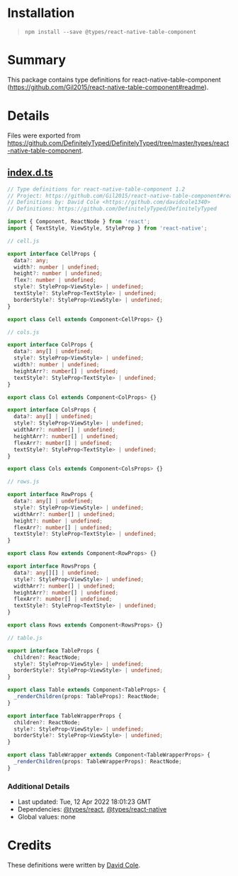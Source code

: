 # Installation
> `npm install --save @types/react-native-table-component`

# Summary
This package contains type definitions for react-native-table-component (https://github.com/Gil2015/react-native-table-component#readme).

# Details
Files were exported from https://github.com/DefinitelyTyped/DefinitelyTyped/tree/master/types/react-native-table-component.
## [index.d.ts](https://github.com/DefinitelyTyped/DefinitelyTyped/tree/master/types/react-native-table-component/index.d.ts)
````ts
// Type definitions for react-native-table-component 1.2
// Project: https://github.com/Gil2015/react-native-table-component#readme
// Definitions by: David Cole <https://github.com/davidcole1340>
// Definitions: https://github.com/DefinitelyTyped/DefinitelyTyped

import { Component, ReactNode } from 'react';
import { TextStyle, ViewStyle, StyleProp } from 'react-native';

// cell.js

export interface CellProps {
  data?: any;
  width?: number | undefined;
  height?: number | undefined;
  flex?: number | undefined;
  style?: StyleProp<ViewStyle> | undefined;
  textStyle?: StyleProp<TextStyle> | undefined;
  borderStyle?: StyleProp<ViewStyle> | undefined;
}

export class Cell extends Component<CellProps> {}

// cols.js

export interface ColProps {
  data?: any[] | undefined;
  style?: StyleProp<ViewStyle> | undefined;
  width?: number | undefined;
  heightArr?: number[] | undefined;
  textStyle?: StyleProp<TextStyle> | undefined;
}

export class Col extends Component<ColProps> {}

export interface ColsProps {
  data?: any[] | undefined;
  style?: StyleProp<ViewStyle> | undefined;
  widthArr?: number[] | undefined;
  heightArr?: number[] | undefined;
  flexArr?: number[] | undefined;
  textStyle?: StyleProp<TextStyle> | undefined;
}

export class Cols extends Component<ColsProps> {}

// rows.js

export interface RowProps {
  data?: any[] | undefined;
  style?: StyleProp<ViewStyle> | undefined;
  widthArr?: number[] | undefined;
  height?: number | undefined;
  flexArr?: number[] | undefined;
  textStyle?: StyleProp<TextStyle> | undefined;
}

export class Row extends Component<RowProps> {}

export interface RowsProps {
  data?: any[][] | undefined;
  style?: StyleProp<ViewStyle> | undefined;
  widthArr?: number[] | undefined;
  heightArr?: number[] | undefined;
  flexArr?: number[] | undefined;
  textStyle?: StyleProp<TextStyle> | undefined;
}

export class Rows extends Component<RowsProps> {}

// table.js

export interface TableProps {
  children?: ReactNode;
  style?: StyleProp<ViewStyle> | undefined;
  borderStyle?: StyleProp<ViewStyle> | undefined;
}

export class Table extends Component<TableProps> {
  _renderChildren(props: TableProps): ReactNode;
}

export interface TableWrapperProps {
  children?: ReactNode;
  style?: StyleProp<ViewStyle> | undefined;
  borderStyle?: StyleProp<ViewStyle> | undefined;
}

export class TableWrapper extends Component<TableWrapperProps> {
  _renderChildren(props: TableWrapperProps): ReactNode;
}

````

### Additional Details
 * Last updated: Tue, 12 Apr 2022 18:01:23 GMT
 * Dependencies: [@types/react](https://npmjs.com/package/@types/react), [@types/react-native](https://npmjs.com/package/@types/react-native)
 * Global values: none

# Credits
These definitions were written by [David Cole](https://github.com/davidcole1340).
